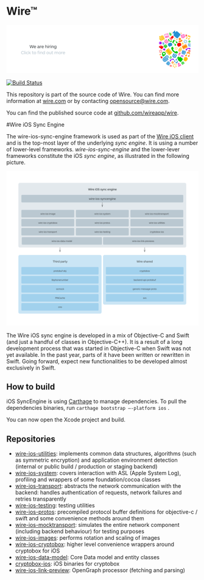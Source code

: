 # Wire™

[![Wire logo](https://github.com/wireapp/wire/blob/master/assets/header-small.png?raw=true)](https://wire.com/jobs/)


[![Build Status](https://travis-ci.org/wireapp/wire-ios-sync-engine.svg?branch=develop)](https://travis-ci.org/wireapp/wire-ios-sync-engine)

This repository is part of the source code of Wire. You can find more information at [wire.com](https://wire.com) or by contacting opensource@wire.com.

You can find the published source code at [github.com/wireapp/wire](https://github.com/wireapp/wire).

#Wire iOS Sync Engine

The wire-ios-sync-engine framework is used as part of the [Wire iOS client](http://github.com/wireapp/wire-ios) and is the top-most layer of the underlying *sync engine*. It is using a number of lower-level frameworks. *wire-ios-sync-engine* and the lower-lever frameworks constitute the iOS *sync engine*, as illustrated in the following picture.

![iOS architecture](https://github.com/wireapp/wire/blob/master/assets/ios-se-architecture.png?raw=true)

The Wire iOS sync engine is developed in a mix of Objective-C and Swift (and just a handful of classes in Objective-C++). It is a result of a long development process that was started in Objective-C when Swift was not yet available. In the past year, parts of it have been written or rewritten in Swift. Going forward, expect new functionalities to be developed almost exclusively in Swift.

## How to build

iOS SyncEngine is using [Carthage](https://github.com/Carthage/Carthage) to manage dependencies. To pull the dependencies binaries, run `carthage bootstrap —-platform ios` .

You can now open the Xcode project and build.

## Repositories

- [wire-ios-utilities](https://github.com/wireapp/wire-ios-utilities): implements common data structures, algorithms (such as symmetric encryption) and application environment detection (internal or public build / production or staging backend)
- [wire-ios-system](https://github.com/wireapp/wire-ios-system): covers interaction with ASL (Apple System Log), profiling and wrappers of some foundation/cocoa classes
- [wire-ios-transport](https://github.com/wireapp/wire-ios-transport): abstracts the network communication with the backend: handles authentication of requests, network failures and retries transparently
- [wire-ios-testing](https://github.com/wireapp/wire-ios-testing): testing utilities
- [wire-ios-protos](https://github.com/wireapp/wire-ios-protos): precompiled protocol buffer definitions for objective-c / swift and some convenience methods around them
- [wire-ios-mocktransport](https://github.com/wireapp/wire-ios-mocktransport): simulates the entire network component (including backend behaviour) for testing purposes
- [wire-ios-images](https://github.com/wireapp/wire-ios-images): performs rotation and scaling of images
- [wire-ios-cryptobox](https://github.com/wireapp/wire-ios-cryptobox): higher level convenience wrappers around cryptobox for iOS
- [wire-ios-data-model](https://github.com/wireapp/wire-ios-data-model): Core Data model and entity classes
- [cryptobox-ios](https://github.com/wireapp/cryptobox-ios): iOS binaries for cryptobox
- [wire-ios-link-preview](http://github.com/wireapp/wire-ios-link-preview): OpenGraph processor (fetching and parsing)
